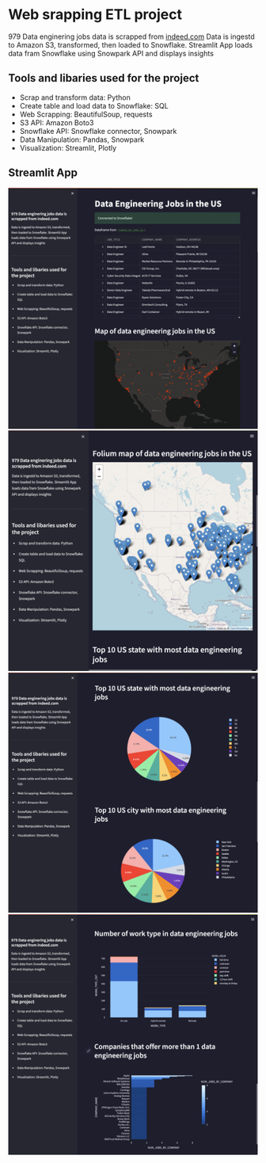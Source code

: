 # Web srapping ETL project 
979 Data enginering jobs data is scrapped from [indeed.com](https://www.indeed.com)
Data is ingestd to Amazon S3, transformed, then loaded to Snowflake.
Streamlit App loads data fram Snowflake using Snowpark API and displays insights
## Tools and libaries used for the project
- Scrap and transform data: Python
- Create table and load data to Snowflake: SQL
- Web Scrapping: BeautifulSoup, requests
- S3 API: Amazon Boto3
- Snowflake API: Snowflake connector, Snowpark
- Data Manipulation: Pandas, Snowpark
- Visualization: Streamlit, Plotly
## Streamlit App
![](img/df_and_map.png)
![](img/folium_map.png)
![](img/pie_charts.png)
![](img/bar_charts.png)
